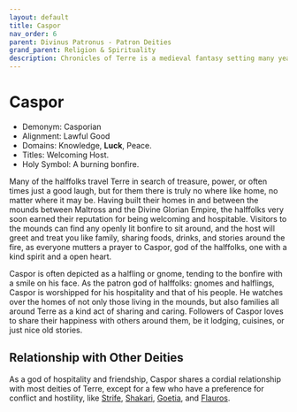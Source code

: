 ```yaml
---
layout: default
title: Caspor
nav_order: 6
parent: Divinus Patronus - Patron Deities
grand_parent: Religion & Spirituality
description: Chronicles of Terre is a medieval fantasy setting many years in the writing.
---
```


# Caspor

- Demonym: Casporian 
- Alignment: Lawful Good
- Domains: Knowledge, **Luck**, Peace.
- Titles: Welcoming Host.
- Holy Symbol: A burning bonfire.

Many of the halffolks travel Terre in search of treasure, power, or often times just a good laugh, but for them there is truly no where like home, no matter where it may be. Having built their homes in and between the mounds between Maltross and the Divine Glorian Empire, the halffolks very soon earned their reputation for being welcoming and hospitable. Visitors to the mounds can find any openly lit bonfire to sit around, and the host will greet and treat you like family, sharing foods, drinks, and stories around the fire, as everyone mutters a prayer to Caspor, god of the halffolks, one with a kind spirit and a open heart.

Caspor is often depicted as a halfling or gnome, tending to the bonfire with a smile on his face. As the patron god of halffolks: gnomes and halflings, Caspor is worshipped for his hospitality and that of his people. He watches over the homes of not only those living in the mounds, but also families all around Terre as a kind act of sharing and caring. Followers of Caspor loves to share their happiness with others around them, be it lodging, cuisines, or just nice old stories.

## Relationship with Other Deities

As a god of hospitality and friendship, Caspor shares a cordial relationship with most deities of Terre, except for a few who have a preference for conflict and hostility, like [Strife](../maioris/Strife), [Shakari](Shakari), [Goetia](../maioris/Goetia), and [Flauros](../pars/Flauros).

